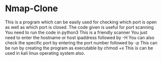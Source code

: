 # Nmap-Clone
This is a program which can be easily used for checking which port is open as well as which port is closed. 
The code given is useful for port scanning
You need to run the code in python3 
This is a friendly scanner
You just need to enter the hostname or host ipaddress followed by -H 
You can also check the specific port by entering the port number followed by -p
This can be run by creating the program as executable by chmod +x 
This is can be used in kali linux operating system also.

